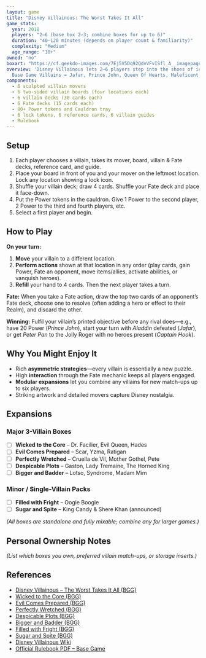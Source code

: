 ```yaml
---
layout: game
title: "Disney Villainous: The Worst Takes It All"
game_stats:
  year: 2018
  players: "2–6 (base box 2–3; combine boxes for up to 6)"
  duration: "40–120 minutes (depends on player count & familiarity)"
  complexity: "Medium"
  age_range: "10+"
owned: "no"
boxart: "https://cf.geekdo-images.com/7Ej5V5Dq92QdvVFvISfl_A__imagepagezoom/img/bxVXswAbs-DZpdE3du941MgXQpQ=/fit-in/1200x900/filters:no_upscale():strip_icc()/pic4216110.jpg"
overview: 'Disney Villainous lets 2–6 players step into the shoes of iconic Disney villains, each pursuing a unique, movie-inspired objective while thwarting opponents with “Fate” cards drawn from their own films. Every villain has a personal board (Realm), custom villain deck, and matching Fate deck. On your turn you move your villain mover to a location, perform the available actions, and play cards that advance your scheme or hinder your rivals. The asymmetry—every villain wins in a different way—makes each play feel fresh, and expansions add new baddies who seamlessly mix with the originals.   
  Base Game Villains = Jafar, Prince John, Queen Of Hearts, Maleficent, Captain Hook & Ursula'
components:
  - 6 sculpted villain movers
  - 6 two-sided villain boards (four locations each)
  - 6 villain decks (30 cards each)
  - 6 Fate decks (15 cards each)
  - 80+ Power tokens and Cauldron tray
  - 6 lock tokens, 6 reference cards, 6 villain guides
  - Rulebook
---
```


## Setup

1. Each player chooses a villain, takes its mover, board, villain & Fate decks, reference card, and guide.
2. Place your board in front of you and your mover on the leftmost location. Lock any location showing a lock icon.
3. Shuffle your villain deck; draw 4 cards. Shuffle your Fate deck and place it face-down.
4. Put the Power tokens in the cauldron. Give 1 Power to the second player, 2 Power to the third and fourth players, etc.
5. Select a first player and begin.

## How to Play

**On your turn:**

1. **Move** your villain to a different location.
2. **Perform actions** shown at that location in any order (play cards, gain Power, Fate an opponent, move items/allies, activate abilities, or vanquish heroes).
3. **Refill** your hand to 4 cards. Then the next player takes a turn.

**Fate:** When you take a Fate action, draw the top two cards of an opponent’s Fate deck, choose one to resolve (often adding a hero or effect to their Realm), and discard the other.

**Winning:** Fulfil your villain’s printed objective before any rival does—e.g., have 20 Power (*Prince John*), start your turn with *Aladdin* defeated (*Jafar*), or get *Peter Pan* to the Jolly Roger with no heroes present (*Captain Hook*).

## Why You Might Enjoy It

* Rich **asymmetric strategies**—every villain is essentially a new puzzle.
* High **interaction** through the Fate mechanic keeps all players engaged.
* **Modular expansions** let you combine any villains for new match-ups up to six players.
* Striking artwork and detailed movers capture Disney nostalgia.

## Expansions

### Major 3-Villain Boxes

* [ ] **Wicked to the Core** – Dr. Facilier, Evil Queen, Hades
* [ ] **Evil Comes Prepared** – Scar, Yzma, Ratigan
* [ ] **Perfectly Wretched** – Cruella de Vil, Mother Gothel, Pete
* [ ] **Despicable Plots** – Gaston, Lady Tremaine, The Horned King
* [ ] **Bigger and Badder** – Lotso, Syndrome, Madam Mim

### Minor / Single-Villain Packs

* [ ] **Filled with Fright** – Oogie Boogie
* [ ] **Sugar and Spite** – King Candy & Shere Khan (announced)

*(All boxes are standalone and fully mixable; combine any for larger games.)*

## Personal Ownership Notes

*(List which boxes you own, preferred villain match-ups, or storage inserts.)*

## References

* [Disney Villainous – The Worst Takes It All (BGG)](https://boardgamegeek.com/boardgame/256382/disney-villainous-the-worst-takes-it-all)
* [Wicked to the Core (BGG)](https://boardgamegeek.com/boardgame/271518/disney-villainous-wicked-to-the-core)
* [Evil Comes Prepared (BGG)](https://boardgamegeek.com/boardgame/284760/disney-villainous-evil-comes-prepared)
* [Perfectly Wretched (BGG)](https://boardgamegeek.com/boardgame/299047/disney-villainous-perfectly-wretched)
* [Despicable Plots (BGG)](https://boardgamegeek.com/boardgame/331050/disney-villainous-despicable-plots)
* [Bigger and Badder (BGG)](https://boardgamegeek.com/boardgame/352764/disney-villainous-bigger-and-badder)
* [Filled with Fright (BGG)](https://boardgamegeek.com/boardgameexpansion/391217/disney-villainous-filled-with-fright)
* [Sugar and Spite (BGG)](https://boardgamegeek.com/boardgame/411003/disney-villainous-sugar-and-spite)
* [Disney Villainous Wiki](https://disney-villainous.fandom.com/wiki/Disney_Villainous_Wiki)
* [Official Rulebook PDF – Base Game](https://cdn.1j1ju.com/medias/7b/f9/3d-disney-villainous-rulebook.pdf)
